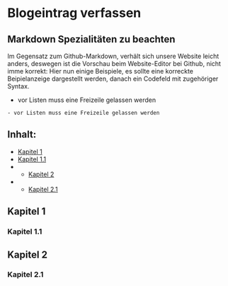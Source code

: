 # Blogeintrag verfassen


## Markdown Spezialitäten zu beachten
Im Gegensatz zum Github-Markdown, verhält sich unsere Website leicht anders, deswegen ist die Vorschau beim Website-Editor bei Github, nicht imme korrekt:
Hier nun einige Beispiele, es sollte eine korreckte Beipielanzeige dargestellt werden, danach ein Codefeld mit zugehöriger Syntax.

- vor Listen muss eine Freizeile gelassen werden

~~~
- vor Listen muss eine Freizeile gelassen werden
~~~

## Inhalt:
- [Kapitel 1](#kapitel-1)
- [Kapitel 1.1](#kapitel-1.1)
- - [Kapitel 2](#kapitel-2)
- - [Kapitel 2.1](#kapitel-2.1)

## Kapitel 1
### Kapitel 1.1
## Kapitel 2
### Kapitel 2.1


